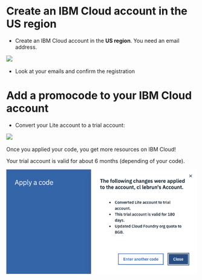 
# Create an IBM Cloud account in the US region

+ Create an IBM Cloud account in the **US region**. You need an email address.

<img src="./images/cloud-registration.gif"/>

+ Look at your emails and confirm the registration

# Add a promocode to your IBM Cloud account

+ Convert your Lite account to a trial account:

<img src="./images/code.gif"/>

Once you applied your code, you get more resources on IBM Cloud!

Your trial account is valid for about 6 months (depending of your code).

<img src="./images/codeapplied.png"/>
